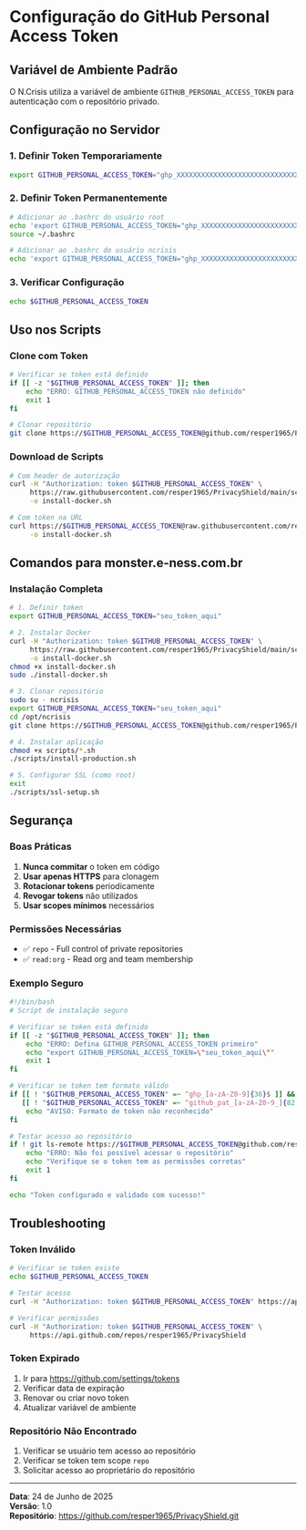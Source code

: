 # Configuração do GitHub Personal Access Token

## Variável de Ambiente Padrão

O N.Crisis utiliza a variável de ambiente `GITHUB_PERSONAL_ACCESS_TOKEN` para autenticação com o repositório privado.

## Configuração no Servidor

### 1. Definir Token Temporariamente
```bash
export GITHUB_PERSONAL_ACCESS_TOKEN="ghp_XXXXXXXXXXXXXXXXXXXXXXXXXXXXXXXXXXXXXXXX"
```

### 2. Definir Token Permanentemente
```bash
# Adicionar ao .bashrc do usuário root
echo 'export GITHUB_PERSONAL_ACCESS_TOKEN="ghp_XXXXXXXXXXXXXXXXXXXXXXXXXXXXXXXXXXXXXXXX"' >> ~/.bashrc
source ~/.bashrc

# Adicionar ao .bashrc do usuário ncrisis
echo 'export GITHUB_PERSONAL_ACCESS_TOKEN="ghp_XXXXXXXXXXXXXXXXXXXXXXXXXXXXXXXXXXXXXXXX"' >> /home/ncrisis/.bashrc
```

### 3. Verificar Configuração
```bash
echo $GITHUB_PERSONAL_ACCESS_TOKEN
```

## Uso nos Scripts

### Clone com Token
```bash
# Verificar se token está definido
if [[ -z "$GITHUB_PERSONAL_ACCESS_TOKEN" ]]; then
    echo "ERRO: GITHUB_PERSONAL_ACCESS_TOKEN não definido"
    exit 1
fi

# Clonar repositório
git clone https://$GITHUB_PERSONAL_ACCESS_TOKEN@github.com/resper1965/PrivacyShield.git
```

### Download de Scripts
```bash
# Com header de autorização
curl -H "Authorization: token $GITHUB_PERSONAL_ACCESS_TOKEN" \
     https://raw.githubusercontent.com/resper1965/PrivacyShield/main/scripts/install-docker.sh \
     -o install-docker.sh

# Com token na URL
curl https://$GITHUB_PERSONAL_ACCESS_TOKEN@raw.githubusercontent.com/resper1965/PrivacyShield/main/scripts/install-docker.sh \
     -o install-docker.sh
```

## Comandos para monster.e-ness.com.br

### Instalação Completa
```bash
# 1. Definir token
export GITHUB_PERSONAL_ACCESS_TOKEN="seu_token_aqui"

# 2. Instalar Docker
curl -H "Authorization: token $GITHUB_PERSONAL_ACCESS_TOKEN" \
     https://raw.githubusercontent.com/resper1965/PrivacyShield/main/scripts/install-docker.sh \
     -o install-docker.sh
chmod +x install-docker.sh
sudo ./install-docker.sh

# 3. Clonar repositório
sudo su - ncrisis
export GITHUB_PERSONAL_ACCESS_TOKEN="seu_token_aqui"
cd /opt/ncrisis
git clone https://$GITHUB_PERSONAL_ACCESS_TOKEN@github.com/resper1965/PrivacyShield.git .

# 4. Instalar aplicação
chmod +x scripts/*.sh
./scripts/install-production.sh

# 5. Configurar SSL (como root)
exit
./scripts/ssl-setup.sh
```

## Segurança

### Boas Práticas
1. **Nunca commitar** o token em código
2. **Usar apenas HTTPS** para clonagem
3. **Rotacionar tokens** periodicamente
4. **Revogar tokens** não utilizados
5. **Usar scopes mínimos** necessários

### Permissões Necessárias
- ✅ `repo` - Full control of private repositories
- ✅ `read:org` - Read org and team membership

### Exemplo Seguro
```bash
#!/bin/bash
# Script de instalação seguro

# Verificar se token está definido
if [[ -z "$GITHUB_PERSONAL_ACCESS_TOKEN" ]]; then
    echo "ERRO: Defina GITHUB_PERSONAL_ACCESS_TOKEN primeiro"
    echo "export GITHUB_PERSONAL_ACCESS_TOKEN=\"seu_token_aqui\""
    exit 1
fi

# Verificar se token tem formato válido
if [[ ! "$GITHUB_PERSONAL_ACCESS_TOKEN" =~ ^ghp_[a-zA-Z0-9]{36}$ ]] && \
   [[ ! "$GITHUB_PERSONAL_ACCESS_TOKEN" =~ ^github_pat_[a-zA-Z0-9_]{82,}$ ]]; then
    echo "AVISO: Formato de token não reconhecido"
fi

# Testar acesso ao repositório
if ! git ls-remote https://$GITHUB_PERSONAL_ACCESS_TOKEN@github.com/resper1965/PrivacyShield.git &>/dev/null; then
    echo "ERRO: Não foi possível acessar o repositório"
    echo "Verifique se o token tem as permissões corretas"
    exit 1
fi

echo "Token configurado e validado com sucesso!"
```

## Troubleshooting

### Token Inválido
```bash
# Verificar se token existe
echo $GITHUB_PERSONAL_ACCESS_TOKEN

# Testar acesso
curl -H "Authorization: token $GITHUB_PERSONAL_ACCESS_TOKEN" https://api.github.com/user

# Verificar permissões
curl -H "Authorization: token $GITHUB_PERSONAL_ACCESS_TOKEN" \
     https://api.github.com/repos/resper1965/PrivacyShield
```

### Token Expirado
1. Ir para https://github.com/settings/tokens
2. Verificar data de expiração
3. Renovar ou criar novo token
4. Atualizar variável de ambiente

### Repositório Não Encontrado
1. Verificar se usuário tem acesso ao repositório
2. Verificar se token tem scope `repo`
3. Solicitar acesso ao proprietário do repositório

---

**Data**: 24 de Junho de 2025  
**Versão**: 1.0  
**Repositório**: https://github.com/resper1965/PrivacyShield.git
